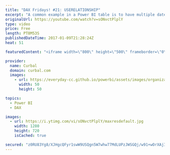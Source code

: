 ```yaml
---
title: "DAX Fridays! #21: USERELATIONSHIP"
excerpt: "A common example in a Power BI table is to have multiple dates, which are related to the same Date table. As you are limited to one active relationship, we need to use the DAX function USERELATIONSHIP to manage the inactive relationships.  Link to Power BI file: https://curbal.com/blog/glossary/userelationship-dax"
originalUrl: https://youtube.com/watch?v=sONvctPlplY
type: video
price: Free
length: PT8M53S
publishedDateTime: 2017-01-09T21:28:24Z
heat: 51

featuredContent: "<iframe width=\"800\" height=\"500\" frameborder=\"0\" src=\"https://www.youtube.com/embed/sONvctPlplY\" allow=\"accelerometer; autoplay; encrypted-media; gyroscope; picture-in-picture\" allowfullscreen></iframe>"

provider:
  name: Curbal
  domain: curbal.com
  images:
    - url: https://everyday-cc.github.io/powerbi/assets/images/organizations/curbal.com-50x50.jpg
      width: 50
      height: 50

topics:
  - Power BI
  - DAX

images:
  - url: https://i.ytimg.com/vi/sONvctPlplY/maxresdefault.jpg
    width: 1280
    height: 720
    isCached: true

secured: "z0RU83Yg8/XJHgcQFyr1swW9USQgn5W7whw77MdLUPzJWSGQj/w91+wOrXAjIifFCLyK2t2PmDbQIIMCCbD0aEMzKhv0GSgxOS1W5K1x0FubEOu9TJv9Ih0lE+iDPbH/gg35HZOZEN7V9WQQmQP7AHqH+Q0NEQ1gd/7LH+iztTG+AQ1EH5eYT+1TJZD5jQBEXWKT/95PGSon00re1207gcW37L0RTsPp88tF2yd6TuUuXHPJBbzW5Q9ecJVoTEfE5bvnodG1WfeNhdFT6DxkSfXPLvStd5OLfdbh04e8ty3Z3cIhkSBCmF5tzopWBQ6903FUzYiZeQ2CmuL6Ne3Ob9ItWCv4DZ2ElpbcLVqNdgqhMysoO91YzjTAq3IShOdhXDPIBLo7KwDVm52r4oxBLfVItxf4bKh0PxdsD5scCbQ=;/aY0YIthXzdDuanBzxAN2Q=="
---
```


